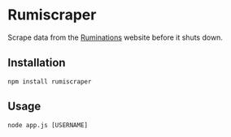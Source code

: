 # Rumiscraper
Scrape data from the [Ruminations](http://ruminations.com) website before it shuts down.

## Installation
`npm install rumiscraper`

## Usage
`node app.js [USERNAME]`